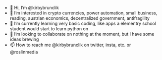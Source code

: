 - 👋 Hi, I’m @kirbybrunclik
- 👀 I’m interested in crypto currencies, power automation, small business, reading, austrian economics, decentralized government, antifragility
- 🌱 I’m currently learning very basic coding, like apps a elementry school student would start to learn python on
- 💞️ I’m looking to collaborate on nothing at the moment, but I have some ideas brewing
- 📫 How to reach me @kirbybrunclik on twitter, insta, etc. or @roslinmedia

<!---
kirbybrunclik/kirbybrunclik is a ✨ special ✨ repository because its `README.md` (this file) appears on your GitHub profile.
You can click the Preview link to take a look at your changes.
--->

